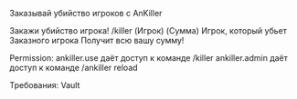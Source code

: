 Заказывай убийство игроков с AnKiller

Закажи убийство игрока!
/killer (Игрок) (Сумма)
Игрок, который убьет
Заказного игрока
Получит всю вашу сумму!

Permission:
ankiller.use даёт доступ к команде /killer
ankiller.admin даёт доступ к команде /ankiller reload

Требования:
Vault

